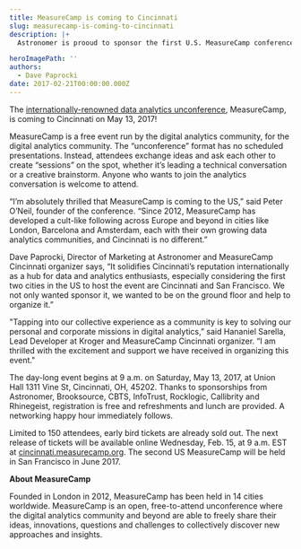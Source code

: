```yaml
---
title: MeasureCamp is coming to Cincinnati
slug: measurecamp-is-coming-to-cincinnati
description: |+
  Astronomer is prooud to sponsor the first U.S. MeasureCamp conference coming to Cincinnati, Ohio, in May, 2017. 

heroImagePath: ''
authors:
  - Dave Paprocki
date: 2017-02-21T00:00:00.000Z
---
```


The [internationally-renowned data analytics unconference](https://measurecamp.org/), MeasureCamp, is coming to Cincinnati on May 13, 2017!&nbsp;

MeasureCamp is a free event run by the digital analytics community, for the digital analytics community. The “unconference” format has no scheduled presentations. Instead, attendees exchange ideas and ask each other to create “sessions” on the spot, whether it’s leading a technical conversation or a creative brainstorm. Anyone who wants to join the analytics conversation is welcome to attend.

“I’m absolutely thrilled that MeasureCamp is coming to the US,” said Peter O’Neil, founder of the conference. “Since 2012, MeasureCamp has developed a cult-like following across Europe and beyond in cities like London, Barcelona and Amsterdam, each with their own growing data analytics communities, and Cincinnati is no different.”

Dave Paprocki, Director of Marketing at Astronomer and MeasureCamp Cincinnati organizer says, “It solidifies Cincinnati’s reputation internationally as a hub for data and analytics enthusiasts, especially considering the first two cities in the US to host the event are Cincinnati and San Francisco. We not only wanted sponsor it, we wanted to be on the ground floor and help to organize it.”

"Tapping into our collective experience as a community is key to solving our personal and corporate missions in digital analytics,” said Hananiel Sarella, Lead Developer at Kroger and MeasureCamp Cincinnati organizer. “I am thrilled with the excitement and support we have received in organizing this event."

The day-long event begins at 9 a.m. on Saturday, May 13, 2017, at Union Hall 1311 Vine St, Cincinnati, OH, 45202. Thanks to sponsorships from Astronomer, Brooksource, CBTS, InfoTrust, Rocklogic, Callibrity and Rhinegeist, registration is free and refreshments and lunch are provided. A networking happy hour immediately follows.

Limited to 150 attendees, early bird tickets are already sold out. The next release of tickets will be available online Wednesday, Feb. 15, at 9 a.m. EST at [cincinnati.measurecamp.org](https://cincinnati.measurecamp.org/). The second US MeasureCamp will be held in San Francisco in June 2017.

**About MeasureCamp**

Founded in London in 2012, MeasureCamp has been held in 14 cities worldwide. MeasureCamp is an open, free-to-attend unconference where the digital analytics community and beyond are able to freely share their ideas, innovations, questions and challenges to collectively discover new approaches and insights.

